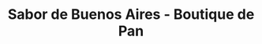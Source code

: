 ---
title: "Sabor de Buenos Aires - Boutique de Pan"
url: /nunoa/sabor-de-buenos-aires-boutique-de-pan/
shop: panadería
---